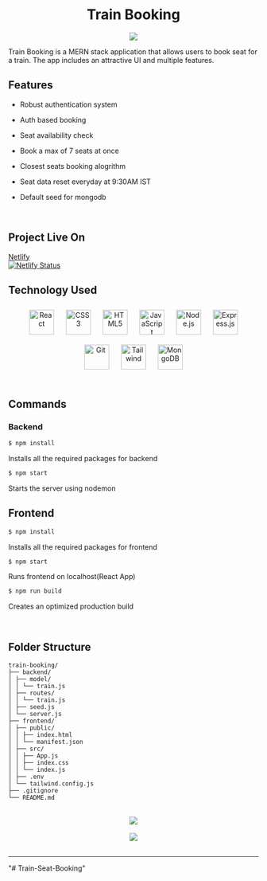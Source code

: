 # <div align="center">Train Booking</div>

<div align="center">
  <img src="https://i.imgur.com/o1JbekD.png" />
</div>

Train Booking is a MERN stack application that allows users to book seat for a train. The app includes an attractive UI and multiple features.

## Features

- Robust authentication system

- Auth based booking

- Seat availability check

- Book a max of 7 seats at once

- Closest seats booking alogrithm

- Seat data reset everyday at 9:30AM IST

- Default seed for mongodb

<br/>

## Project Live On

<a href="https://train-booking.netlify.app/">Netlify</a>
<br/>
[![Netlify Status](https://api.netlify.com/api/v1/badges/0ebb70ef-091a-4b93-8420-9c74c3173a76/deploy-status)](https://app.netlify.com/sites/train-booking/deploys)

## Technology Used

<div align="center">  
<a href="https://reactjs.org/" target="_blank"><img style="margin: 10px" src="https://profilinator.rishav.dev/skills-assets/react-original-wordmark.svg" alt="React" height="50" /></a>  
<a href="https://www.w3schools.com/css/" target="_blank"><img style="margin: 10px" src="https://profilinator.rishav.dev/skills-assets/css3-original-wordmark.svg" alt="CSS3" height="50" /></a>  
<a href="https://en.wikipedia.org/wiki/HTML5" target="_blank"><img style="margin: 10px" src="https://profilinator.rishav.dev/skills-assets/html5-original-wordmark.svg" alt="HTML5" height="50" /></a>  
<a href="https://www.javascript.com/" target="_blank"><img style="margin: 10px" src="https://profilinator.rishav.dev/skills-assets/javascript-original.svg" alt="JavaScript" height="50" /></a>  
<a href="https://nodejs.org/" target="_blank"><img style="margin: 10px" src="https://profilinator.rishav.dev/skills-assets/nodejs-original-wordmark.svg" alt="Node.js" height="50" /></a>  
<a href="https://expressjs.com/" target="_blank"><img style="margin: 10px" src="https://profilinator.rishav.dev/skills-assets/express-original-wordmark.svg" alt="Express.js" height="50" /></a>  
<a href="https://github.com/" target="_blank"><img style="margin: 10px" src="https://profilinator.rishav.dev/skills-assets/git-scm-icon.svg" alt="Git" height="50" /></a>  
<a href="http://tailwindcss.com/" target="_blank"><img style="margin: 10px" src="https://profilinator.rishav.dev/skills-assets/tailwindcss.svg" alt="Tailwind" height="50" /></a>  
<a href="http://mongodb.com/" target="_blank"><img style="margin: 10px" src="https://profilinator.rishav.dev/skills-assets/mongodb-original-wordmark.svg" alt="MongoDB" height="50" /></a>  
</div>

<br/>

## Commands

### Backend

```bash
$ npm install
```

Installs all the required packages for backend

```bash
$ npm start
```

Starts the server using nodemon

## Frontend

```bash
$ npm install
```

Installs all the required packages for frontend

```bash
$ npm start
```

Runs frontend on localhost(React App)

```bash
$ npm run build
```

Creates an optimized production build

<br/>

## Folder Structure

```
train-booking/
├── backend/
│ ├── model/
│ │ └── train.js
│ ├── routes/
│ │ └── train.js
│ ├── seed.js
│ └── server.js
├── frontend/
│ ├── public/
│ │ ├── index.html
│ │ └── manifest.json
│ ├── src/
│ │ ├── App.js
│ │ ├── index.css
│ │ └── index.js
│ ├── .env
│ └── tailwind.config.js
├── .gitignore
└── README.md
```

<br/>

<div align="center">
<img src="https://komarev.com/ghpvc/?username=itsvaibhavmishra&&style=flat-square" align="center" />
</div>

<br/>

<div align="center">
            <a href="https://www.buymeacoffee.com/vaibhawmishra" target="_blank" style="display: inline-block;">
                <img
                    src="https://img.shields.io/badge/Donate-Buy%20Me%20A%20Coffee-orange.svg?style=flat-square&logo=buymeacoffee" 
                    align="center"
                />
            </a></div>
<br />

---
"# Train-Seat-Booking" 
